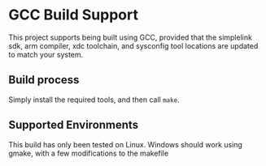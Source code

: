 # GCC Build Support
This project supports being built using GCC, provided that the simplelink sdk,
arm compiler, xdc toolchain, and sysconfig tool locations are updated to match
your system.

## Build process
Simply install the required tools, and then call `make`.

## Supported Environments
This build has only been tested on Linux. Windows should work using gmake, 
with a few modifications to the makefile
